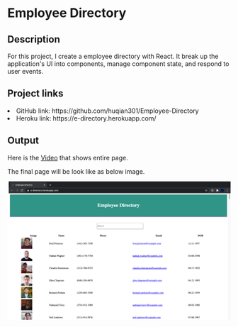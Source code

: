 # Employee Directory


## Description
For this project, I create a employee directory with React. It break up the application's UI into components, manage component state, and respond to user events.

## Project links
<li>GitHub link: https://github.com/huqian301/Employee-Directory<br/></li>
<li>Heroku link: https://e-directory.herokuapp.com/</li>

## Output 
Here is the [Video](https://drive.google.com/file/d/1bvVZIKEYn9NQzCyEKoVg6ocHo2A1HHbX/view?usp=sharing) that shows entire page.<br>

The final page will be look like as below image.

![html screenshot](./img/Employee-Directory.png) 



